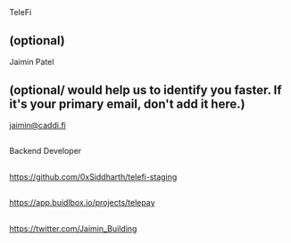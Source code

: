 ## <PROJECT NAME>
TeleFi

## <YOUR FULL NAME> (optional)
Jaimin Patel

## <Used Email in Buidlbox> (optional/ would help us to identify you faster. If it's your primary email, don't add it here.)
jaimin@caddi.fi

## <YOUR ROLE ON THE TEAM>
Backend Developer

## <LINK TO THE PROJECT REPOSITORY>
https://github.com/0xSiddharth/telefi-staging

## <LINK TO BUIDLBOX SUBMISSION>
https://app.buidlbox.io/projects/telepay

## <ANY LINKS TO YOUR SOCIALS THAT YOU WANT PEOPLE TO SEE WHO MIGHT COME ACROSS YOUR SUBMISSION IN THE FUTURE>
https://twitter.com/Jaimin_Building

